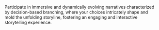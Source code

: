 Participate in immersive and dynamically evolving narratives characterized by decision-based branching, where your choices intricately shape and mold the unfolding storyline, fostering an engaging and interactive storytelling experience.
